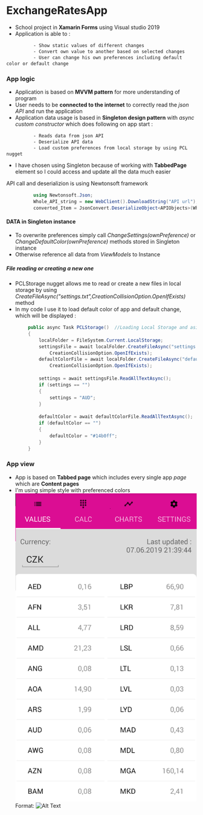# ExchangeRatesApp

- School project in **Xamarin Forms** using Visual studio 2019
- Application is able to :

```
          - Show static values of different changes 
          - Convert own value to another based on selected changes
          - User can change his own preferences including default color or default change 
```

### App logic

- Application is based on **MVVM pattern** for more understanding of program
- User needs to be **connected to the internet** to correctly read the *json API* and run the application
- Application data usage is based in **Singleton design pattern** with *async custom constructor* which does following on app start : 

```
          - Reads data from json API
          - Deserialize API data
          - Load custom preferences from local storage by using PCL nugget
```
- I have chosen using Singleton because of working with **TabbedPage** element so I could access and update all the data much easier

API call and deserializion is using Newtonsoft framework 

```csharp
          using Newtonsoft.Json;
          Whole_API_string = new WebClient().DownloadString("API url");
          converted_Item = JsonConvert.DeserializeObject<APIObjects>(Whole_API_string);
```

#### DATA in Singleton instance

- To overwrite preferences simply call *ChangeSettings(ownPreference)* or *ChangeDefaultColor(ownPreference)* methods stored in Singleton instance
- Otherwise reference all data from *ViewModels* to Instance  

##### File reading or creating a new one

- PCLStorage nugget allows me to read or create a new files in local storage by using *CreateFileAsync("settings.txt",CreationCollisionOption.OpenIfExists)* method
- In my code I use it to load default color of app and default change, which will be displayed :

```csharp
        public async Task PCLStorage()  //Loading Local Storage and asigning needed data
        {
            localFolder = FileSystem.Current.LocalStorage;
            settingsFile = await localFolder.CreateFileAsync("settings.txt",
                CreationCollisionOption.OpenIfExists);
            defaultColorFile = await localFolder.CreateFileAsync("defaultColor.txt",
                CreationCollisionOption.OpenIfExists);

            settings = await settingsFile.ReadAllTextAsync();
            if (settings == "")
            {
                settings = "AUD";
            }

            defaultColor = await defaultColorFile.ReadAllTextAsync();
            if (defaultColor == "")
            {
                defaultColor = "#14b0ff";
            }
        }
```

### App view

- App is based on **Tabbed page** which includes every single app *page* which are **Content pages**
- I'm using simple style with preferenced colors 
![Change values](./Images/ValuesScreen.png)
Format: ![Alt Text](url)
